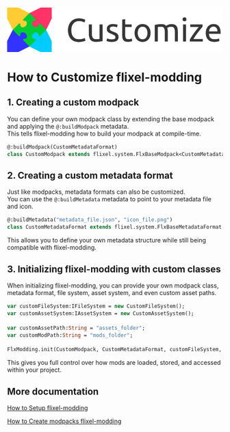 ![](images/customize.png?raw=true)
# How to Customize flixel-modding

## 1. Creating a custom modpack

You can define your own modpack class by extending the base modpack and applying the `@:buildModpack` metadata.  
This tells flixel-modding how to build your modpack at compile-time.

```haxe
@:buildModpack(CustomMetadataFormat)
class CustomModpack extends flixel.system.FlxBaseModpack<CustomMetadataFormat> {}
```

## 2. Creating a custom metadata format

Just like modpacks, metadata formats can also be customized.  
You can use the `@:buildMetadata` metadata to point to your metadata file and icon.

```haxe
@:buildMetadata("metadata_file.json", "icon_file.png")
class CustomMetadataFormat extends flixel.system.FlxBaseMetadataFormat {}
```

This allows you to define your own metadata structure while still being compatible with flixel-modding.

## 3. Initializing flixel-modding with custom classes

When initializing flixel-modding, you can provide your own modpack class, metadata format, file system, asset system, and even custom asset paths.

```haxe
var customFileSystem:IFileSystem = new CustomFileSystem();
var customAssetSystem:IAssetSystem = new CustomAssetSystem();

var customAssetPath:String = "assets_folder";
var customModPath:String = "mods_folder";

FlxModding.init(CustomModpack, CustomMetadataFormat, customFileSystem, customAssetSystem, customAssetPath, customModPath);
```

This gives you full control over how mods are loaded, stored, and accessed within your project.

## More documentation
[How to Setup flixel-modding](doc_setup.md)

[How to Create modpacks flixel-modding](doc_create.md)

